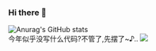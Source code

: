 ### Hi there 👋
![Anurag's GitHub stats](https://github-readme-stats.vercel.app/api?username=zxymiku&show_icons=true&theme=radical)  
今年似乎没写什么代码?不管了,先摆了~♪..
![](https://img.shields.io/badge/-Python-3e74a2?style=flat-square&logo=Python&logoColor=fff)

